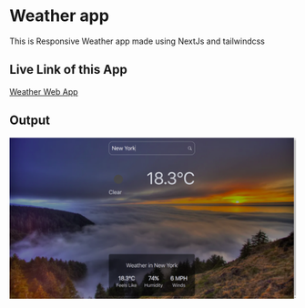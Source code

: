 # Weather app

This is Responsive Weather app made using NextJs and tailwindcss

## Live Link of this App

[Weather Web App](https://weather-app-imskanand.vercel.app/)

## Output

![Weather_App](/github_output/weather%20App.png)
